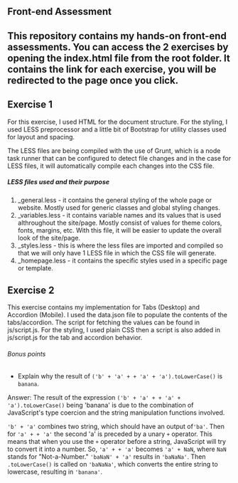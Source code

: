 Front-end Assessment
---
This repository contains my hands-on front-end assessments. You can access the 2 exercises by opening the index.html file from the root folder. It contains the link for each exercise, you will be redirected to the page once you click.
---
Exercise 1
---
For this exercise, I used HTML for the document structure. For the styling, I used LESS preprocessor and a little bit of Bootstrap for utility classes used for layout and spacing.

The LESS files are being compiled with the use of Grunt, which is a node task runner that can be configured to detect file changes and in the case for LESS files, it will automatically compile each changes into the CSS file.

##### LESS files used and their purpose
1. _general.less - it contains the general styling of the whole page or website. Mostly used for generic classes and global styling changes.
2. _variables.less - it contains variable names and its values that is used althroughout the site/page. Mostly consist of values for theme colors, fonts, margins, etc. With this file, it will be easier to update the overall look of the site/page.
3. _styles.less - this is where the less files are imported and compiled so that we will only have 1 LESS file in which the CSS file will generate.
4. _homepage.less - it contains the specific styles used in a specific page or template. 

Exercise 2
---

This exercise contains my implementation for Tabs (Desktop) and Accordion (Mobile). I used the data.json file to populate the contents of the tabs/accordion. The script for fetching the values can be found in js/script.js. For the styling, I used plain CSS then a script is also added in js/script.js for the tab and accordion behavior.

###### Bonus points
* Explain why the result of `('b' + 'a' + + 'a' + 'a').toLowerCase()` is `banana`.

Answer:
The result of the expression `('b' + 'a' + + 'a' + 'a').toLowerCase()` being 'banana' is due to the combination of JavaScript's type coercion and the string manipulation functions involved.

`'b' + 'a'` combines two string, which should have an output of`'ba'`. Then for `'a' + + 'a'` the second 'a' is preceded by a unary `+` operator. This means that when you use the `+` operator before a string, JavaScript will try to convert it into a number. So, `'a' + + 'a'` becomes `'a' + NaN`, where `NaN` stands for "Not-a-Number." `'baNaN' + 'a'` results in `'baNaNa'`.
Then `.toLowerCase()` is called on `'baNaNa'`, which converts the entire string to lowercase, resulting in `'banana'`.

